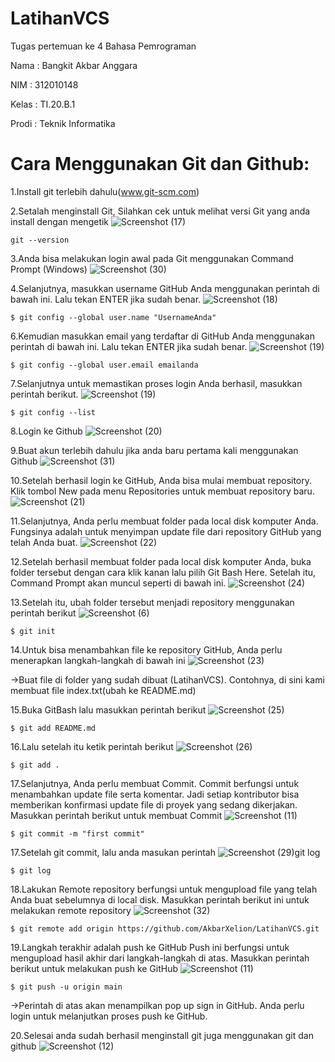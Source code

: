 # LatihanVCS

Tugas pertemuan ke 4 Bahasa Pemrograman

Nama  : Bangkit Akbar Anggara

NIM   : 312010148

Kelas : TI.20.B.1

Prodi : Teknik Informatika

# Cara Menggunakan Git dan Github:

1.Install git terlebih dahulu(www.git-scm.com)

2.Setalah menginstall Git, Silahkan cek untuk melihat versi Git yang anda install dengan mengetik
![Screenshot (17)](https://user-images.githubusercontent.com/73011140/96491142-05eb3280-126c-11eb-8e9c-830ae94a4ffa.png)

    git --version
  
3.Anda bisa melakukan login awal pada Git  menggunakan Command Prompt  (Windows)
![Screenshot (30)](https://user-images.githubusercontent.com/73011140/96490761-734a9380-126b-11eb-93ec-ffc0f93e506f.png)

4.Selanjutnya, masukkan username GitHub Anda menggunakan perintah di bawah ini. Lalu tekan ENTER jika sudah benar.
![Screenshot (18)](https://user-images.githubusercontent.com/73011140/96491257-303cf000-126c-11eb-81a0-290f589975d8.png)

    $ git config --global user.name "UsernameAnda"
  
6.Kemudian masukkan email yang terdaftar di GitHub Anda menggunakan perintah di bawah  ini. Lalu tekan ENTER jika sudah benar.
![Screenshot (19)](https://user-images.githubusercontent.com/73011140/96491382-5d899e00-126c-11eb-99b4-2bbad1f2b12f.png)
      
    $ git config --global user.email emailanda
  
7.Selanjutnya untuk memastikan proses login Anda berhasil, masukkan perintah berikut.
![Screenshot (19)](https://user-images.githubusercontent.com/73011140/96491464-7c883000-126c-11eb-8267-6c692909cb09.png)
       
    $ git config --list
  
8.Login ke Github
![Screenshot (20)](https://user-images.githubusercontent.com/73011140/96491541-96297780-126c-11eb-86e3-f09f98fbdba2.png)
  
9.Buat akun terlebih dahulu jika anda baru pertama kali menggunakan Github
![Screenshot (31)](https://user-images.githubusercontent.com/73011140/96492371-bd347900-126d-11eb-8bcf-971c457a871f.png)
  
10.Setelah berhasil login ke GitHub, Anda bisa mulai membuat repository. Klik tombol New pada menu Repositories untuk membuat repository baru.
![Screenshot (21)](https://user-images.githubusercontent.com/73011140/96492789-5b284380-126e-11eb-99f8-c2cc72ae2ebc.png)  

11.Selanjutnya, Anda perlu membuat folder pada local disk komputer Anda. Fungsinya adalah untuk menyimpan update file dari repository GitHub yang telah Anda buat.
![Screenshot (22)](https://user-images.githubusercontent.com/73011140/96492882-798e3f00-126e-11eb-9394-71dd7fc93679.png)
  
12.Setelah berhasil membuat folder pada local disk komputer Anda, buka folder tersebut dengan cara klik kanan lalu pilih Git Bash Here. Setelah itu, Command Prompt akan muncul seperti di bawah ini. 
![Screenshot (24)](https://user-images.githubusercontent.com/73011140/96492986-97f43a80-126e-11eb-95ba-5b359f011357.png)
  
13.Setelah itu, ubah folder tersebut menjadi repository menggunakan perintah berikut
![Screenshot (6)](https://user-images.githubusercontent.com/73011140/96493117-c70aac00-126e-11eb-95b7-ec774a4ad708.png)
       
    $ git init

14.Untuk bisa menambahkan file ke repository GitHub, Anda perlu menerapkan langkah-langkah di bawah ini
![Screenshot (23)](https://user-images.githubusercontent.com/73011140/96493299-01744900-126f-11eb-8e28-0d0fb707e2b7.png)
   
->Buat file di folder yang sudah dibuat (LatihanVCS). Contohnya, di sini kami membuat file index.txt(ubah ke README.md)

15.Buka GitBash lalu masukkan perintah berikut
![Screenshot (25)](https://user-images.githubusercontent.com/73011140/96493433-341e4180-126f-11eb-9b18-0cd20f140e17.png)
      
    $ git add README.md
   
16.Lalu setelah itu ketik perintah berikut
![Screenshot (26)](https://user-images.githubusercontent.com/73011140/96493769-97a86f00-126f-11eb-8a1a-2129c2d8211e.png)

    $ git add .
    
17.Selanjutnya, Anda perlu membuat Commit. Commit berfungsi untuk menambahkan update file serta komentar. Jadi setiap kontributor bisa memberikan konfirmasi update file di proyek yang sedang dikerjakan. Masukkan perintah berikut untuk membuat Commit
![Screenshot (11)](https://user-images.githubusercontent.com/73011140/96493870-be66a580-126f-11eb-82f3-07c35e1c239c.png)
    
    $ git commit -m "first commit"
   
17.Setelah git commit, lalu anda masukan perintah
![Screenshot (29)](https://user-images.githubusercontent.com/73011140/96493959-dfc79180-126f-11eb-9305-73ff40b7d9b5.png)git log

        
    $ git log
     
18.Lakukan Remote repository berfungsi untuk mengupload file yang telah Anda buat sebelumnya di local disk. Masukkan perintah berikut ini untuk melakukan remote repository
![Screenshot (32)](https://user-images.githubusercontent.com/73011140/96494572-be1ada00-1270-11eb-8303-7250be1dcb14.png)
        
    $ git remote add origin https://github.com/AkbarXelion/LatihanVCS.git
   
19.Langkah terakhir adalah push ke GitHub Push ini berfungsi untuk mengupload hasil akhir dari langkah-langkah di atas. Masukkan perintah berikut untuk melakukan push ke GitHub
![Screenshot (11)](https://user-images.githubusercontent.com/73011140/96494723-f4585980-1270-11eb-9a2a-fb53b9f7be8c.png)
        
    $ git push -u origin main

->Perintah di atas akan menampilkan pop up sign in GitHub. Anda perlu login untuk melanjutkan proses push ke GitHub.
      
20.Selesai anda sudah berhasil menginstall git juga menggunakan git dan github
![Screenshot (12)](https://user-images.githubusercontent.com/73011140/96494849-1b169000-1271-11eb-8174-3fcfc8989cb4.png)
      
